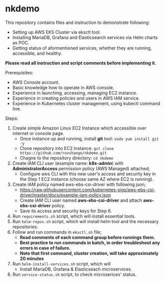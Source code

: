 # nkdemo
This repository contains files and instruction to demonstrate following:
- Setting up AWS EKS Cluster via eksctl tool.
- Installing MariaDB, Grafana and Elasticsearch services via Helm charts as POC.
- Getting status of aformentioned services, whether they are running, accessible, and healthy.

**Please read all instruction and script comments before implementing it.**

Prerequisites:

- AWS Console account.
- Basic knowledge how to operate in AWS console.
- Experience in launching, accessing, managing EC2 instance.
- Experience in creating policies and users in AWS IAM service.
- Experience in Kubernetes cluster management, using kubectl command line.

Steps:

1. Create simple Amazon Linux EC2 Instance which accessible over internet or console page.
    - Once instance up and running, install **git** tool: `sudo yum install git -y`
    - Clone repository into EC2 Instance: `git clone https://github.com/rovshango/nkdemo.git`
    - Chagne to the repository directory: `cd nkdemo`
2. Create IAM CLI user (example name: **k8s-admin**) with **AdministratorAccess** permission policy (AWS Managed) attached;
    - Configure aws CLI with this new user's access and security key in the Step 1 EC2 instance (choose same AZ where EC2 is running).
3. Create IAM policy named aws-ebs-csi-driver with following json;
    - https://raw.githubusercontent.com/kubernetes-sigs/aws-ebs-csi-driver/master/docs/example-iam-policy.json
    - Create IAM CLI user named **aws-ebs-csi-driver** and attach **aws-ebs-csi-driver** policy.
    - Save its access and security keys for Step 6.
4. Run `requirements.sh` script, which will install essential tools.
5. Run `helm-repos.sh` script, which will install helm tool and the necessary repositories.
6. Follow and run commands in `eksctl.sh` file;
    - **Read comments of each command group before runnings them.**
    - **Best practice to run commands in batch, in order troubleshoot any errors in case of failure.**
    - **Note that first command, cluster creation, will take approximately 20 minutes**
7. Run `helm-install-services.sh` script, which will
    - Install MariaDB, Grafana & Elasticseach microservices.
8. Run `service-status.sh` script, to check microserices' status.